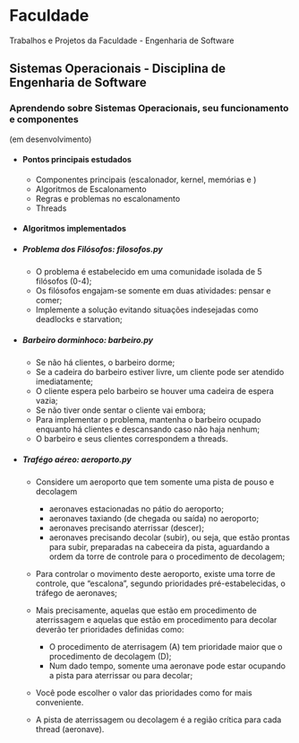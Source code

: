 # Faculdade

Trabalhos e Projetos da Faculdade - Engenharia de Software

## Sistemas Operacionais - Disciplina de Engenharia de Software

### Aprendendo sobre Sistemas Operacionais, seu funcionamento e componentes

(em desenvolvimento)

- #### Pontos principais estudados

  - Componentes principais (escalonador, kernel, memórias e )
  - Algoritmos de Escalonamento
  - Regras e problemas no escalonamento
  - Threads

- #### Algoritmos implementados

- ##### Problema dos Filósofos: filosofos.py

  - O problema é estabelecido em uma comunidade isolada de 5 filósofos (0-4);
  - Os filósofos engajam-se somente em duas atividades: pensar e comer;
  - Implemente a solução evitando situações indesejadas como deadlocks e starvation;

- ##### Barbeiro dorminhoco: barbeiro.py

  - Se não há clientes, o barbeiro dorme;
  - Se a cadeira do barbeiro estiver livre, um cliente pode ser atendido imediatamente;
  - O cliente espera pelo barbeiro se houver uma cadeira de espera vazia;
  - Se não tiver onde sentar o cliente vai embora;
  - Para implementar o problema, mantenha o barbeiro ocupado enquanto há clientes e descansando caso não haja nenhum;
  - O barbeiro e seus clientes correspondem a threads.

- ##### Trafégo aéreo: aeroporto.py

  - Considere um aeroporto que tem somente uma pista de pouso e decolagem

    - aeronaves estacionadas no pátio do aeroporto;
    - aeronaves taxiando (de chegada ou saída) no aeroporto;
    - aeronaves precisando aterrissar (descer);
    - aeronaves precisando decolar (subir), ou seja, que estão prontas para subir, preparadas na cabeceira da pista, aguardando a ordem da torre de controle para o procedimento de decolagem;

  - Para controlar o movimento deste aeroporto, existe uma torre de controle, que “escalona”, segundo prioridades pré-estabelecidas, o tráfego de aeronaves;
  - Mais precisamente, aquelas que estão em procedimento de aterrissagem e aquelas que estão em procedimento para decolar deverão ter prioridades definidas como:
    - O procedimento de aterrisagem (A) tem prioridade maior que o procedimento de decolagem (D);
    - Num dado tempo, somente uma aeronave pode estar ocupando a pista para aterrissar ou para decolar;
  - Você pode escolher o valor das prioridades como for mais conveniente.
  - A pista de aterrissagem ou decolagem é a região crítica para cada thread (aeronave).
